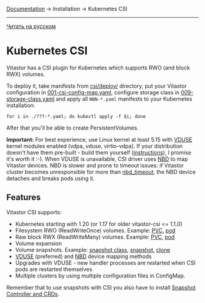 [Documentation](../../README.md#documentation) → Installation → Kubernetes CSI

-----

[Читать на русском](kubernetes.ru.md)

# Kubernetes CSI

Vitastor has a CSI plugin for Kubernetes which supports RWO (and block RWX) volumes.

To deploy it, take manifests from [csi/deploy/](../../csi/deploy/) directory, put your
Vitastor configuration in [001-csi-config-map.yaml](../../csi/deploy/001-csi-config-map.yaml),
configure storage class in [009-storage-class.yaml](../../csi/deploy/009-storage-class.yaml)
and apply all `NNN-*.yaml` manifests to your Kubernetes installation:

```
for i in ./???-*.yaml; do kubectl apply -f $i; done
```

After that you'll be able to create PersistentVolumes.

**Important:** For best experience, use Linux kernel at least 5.15 with [VDUSE](../usage/qemu.en.md#vduse)
kernel modules enabled (vdpa, vduse, virtio-vdpa). If your distribution doesn't
have them pre-built - build them yourself ([instructions](../usage/qemu.en.md#vduse)),
I promise it's worth it :-). When VDUSE is unavailable, CSI driver uses [NBD](../usage/nbd.en.md)
to map Vitastor devices. NBD is slower and prone to timeout issues: if Vitastor
cluster becomes unresponsible for more than [nbd_timeout](../config/client.en.md#nbd_timeout),
the NBD device detaches and breaks pods using it.

## Features

Vitastor CSI supports:
- Kubernetes starting with 1.20 (or 1.17 for older vitastor-csi <= 1.1.0)
- Filesystem RWO (ReadWriteOnce) volumes. Example: [PVC](../../csi/deploy/example-pvc.yaml), [pod](../../csi/deploy/example-test-pod.yaml)
- Raw block RWX (ReadWriteMany) volumes. Example: [PVC](../../csi/deploy/example-pvc-block.yaml), [pod](../../csi/deploy/example-test-pod-block.yaml)
- Volume expansion
- Volume snapshots. Example: [snapshot class](../../csi/deploy/example-snapshot-class.yaml), [snapshot](../../csi/deploy/example-snapshot.yaml), [clone](../../csi/deploy/example-snapshot-clone.yaml)
- [VDUSE](../usage/qemu.en.md#vduse) (preferred) and [NBD](../usage/nbd.en.md) device mapping methods
- Upgrades with VDUSE - new handler processes are restarted when CSI pods are restarted themselves
- Multiple clusters by using multiple configuration files in ConfigMap.

Remember that to use snapshots with CSI you also have to install [Snapshot Controller and CRDs](https://kubernetes-csi.github.io/docs/snapshot-controller.html#deployment).
